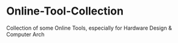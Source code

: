 # Online-Tool-Collection
Collection of some Online Tools, especially for Hardware Design &amp; Computer Arch
